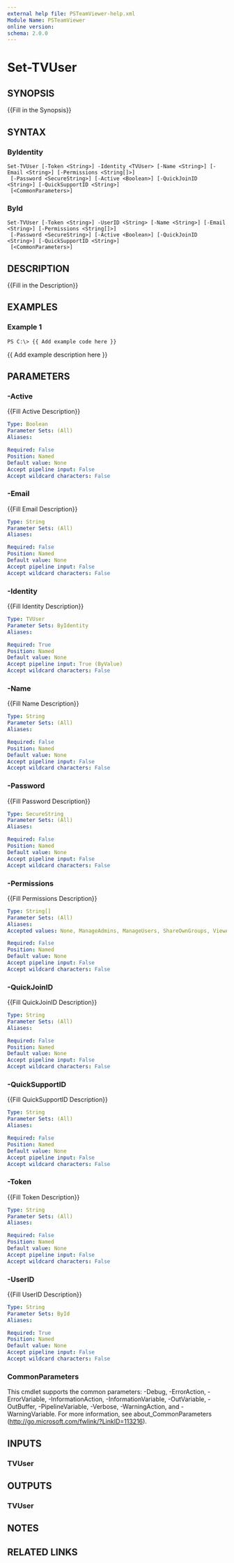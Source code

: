```yaml
---
external help file: PSTeamViewer-help.xml
Module Name: PSTeamViewer
online version:
schema: 2.0.0
---
```


# Set-TVUser

## SYNOPSIS
{{Fill in the Synopsis}}

## SYNTAX

### ByIdentity
```
Set-TVUser [-Token <String>] -Identity <TVUser> [-Name <String>] [-Email <String>] [-Permissions <String[]>]
 [-Password <SecureString>] [-Active <Boolean>] [-QuickJoinID <String>] [-QuickSupportID <String>]
 [<CommonParameters>]
```

### ById
```
Set-TVUser [-Token <String>] -UserID <String> [-Name <String>] [-Email <String>] [-Permissions <String[]>]
 [-Password <SecureString>] [-Active <Boolean>] [-QuickJoinID <String>] [-QuickSupportID <String>]
 [<CommonParameters>]
```

## DESCRIPTION
{{Fill in the Description}}

## EXAMPLES

### Example 1
```
PS C:\> {{ Add example code here }}
```

{{ Add example description here }}

## PARAMETERS

### -Active
{{Fill Active Description}}

```yaml
Type: Boolean
Parameter Sets: (All)
Aliases:

Required: False
Position: Named
Default value: None
Accept pipeline input: False
Accept wildcard characters: False
```

### -Email
{{Fill Email Description}}

```yaml
Type: String
Parameter Sets: (All)
Aliases:

Required: False
Position: Named
Default value: None
Accept pipeline input: False
Accept wildcard characters: False
```

### -Identity
{{Fill Identity Description}}

```yaml
Type: TVUser
Parameter Sets: ByIdentity
Aliases:

Required: True
Position: Named
Default value: None
Accept pipeline input: True (ByValue)
Accept wildcard characters: False
```

### -Name
{{Fill Name Description}}

```yaml
Type: String
Parameter Sets: (All)
Aliases:

Required: False
Position: Named
Default value: None
Accept pipeline input: False
Accept wildcard characters: False
```

### -Password
{{Fill Password Description}}

```yaml
Type: SecureString
Parameter Sets: (All)
Aliases:

Required: False
Position: Named
Default value: None
Accept pipeline input: False
Accept wildcard characters: False
```

### -Permissions
{{Fill Permissions Description}}

```yaml
Type: String[]
Parameter Sets: (All)
Aliases:
Accepted values: None, ManageAdmins, ManageUsers, ShareOwnGroups, ViewAllConnections, ViewOwnConnections, EditConnections, DeleteConnections, EditFullProfile, ManagePolicies, AssignPolicies, AcknowledgeAllAlerts, AcknowledgeOwnAlerts, ViewAllAssets, ViewOwnAssets, EditAllCustomModuleConfigs, EditOwnCustomModuleConfigs

Required: False
Position: Named
Default value: None
Accept pipeline input: False
Accept wildcard characters: False
```

### -QuickJoinID
{{Fill QuickJoinID Description}}

```yaml
Type: String
Parameter Sets: (All)
Aliases:

Required: False
Position: Named
Default value: None
Accept pipeline input: False
Accept wildcard characters: False
```

### -QuickSupportID
{{Fill QuickSupportID Description}}

```yaml
Type: String
Parameter Sets: (All)
Aliases:

Required: False
Position: Named
Default value: None
Accept pipeline input: False
Accept wildcard characters: False
```

### -Token
{{Fill Token Description}}

```yaml
Type: String
Parameter Sets: (All)
Aliases:

Required: False
Position: Named
Default value: None
Accept pipeline input: False
Accept wildcard characters: False
```

### -UserID
{{Fill UserID Description}}

```yaml
Type: String
Parameter Sets: ById
Aliases:

Required: True
Position: Named
Default value: None
Accept pipeline input: False
Accept wildcard characters: False
```

### CommonParameters
This cmdlet supports the common parameters: -Debug, -ErrorAction, -ErrorVariable, -InformationAction, -InformationVariable, -OutVariable, -OutBuffer, -PipelineVariable, -Verbose, -WarningAction, and -WarningVariable. For more information, see about_CommonParameters (http://go.microsoft.com/fwlink/?LinkID=113216).

## INPUTS

### TVUser

## OUTPUTS

### TVUser

## NOTES

## RELATED LINKS
